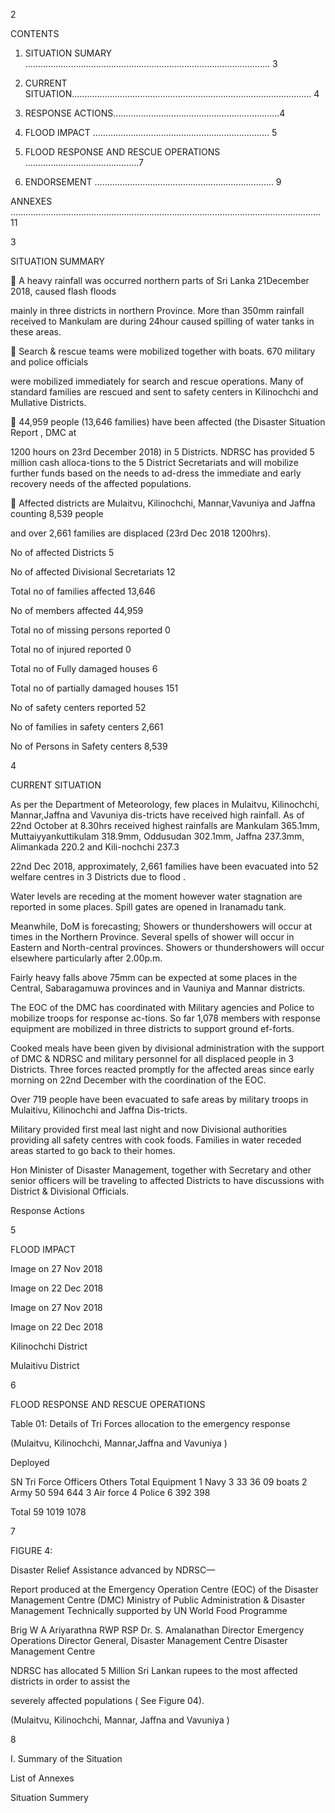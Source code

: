 2

CONTENTS

1. SITUATION SUMARY ................................................................................................. 3

2. CURRENT SITUATION............................................................................................... 4

3. RESPONSE ACTIONS………………………………………………………...4

4. FLOOD IMPACT ……………………………….…………………………… 5

5. FLOOD RESPONSE AND RESCUE OPERATIONS .............................................7

6. ENDORSEMENT …………………………………………………………….. 9

ANNEXES ........................................................................................................................... 11

3

SITUATION SUMMARY

 A heavy rainfall was occurred northern parts of Sri Lanka 21December 2018, caused flash floods

mainly in three districts in northern Province. More than 350mm rainfall received to Mankulam are during 24hour caused spilling of water tanks in these areas.

 Search & rescue teams were mobilized together with boats. 670 military and police officials

were mobilized immediately for search and rescue operations. Many of standard families are rescued and sent to safety centers in Kilinochchi and Mullative Districts.

 44,959 people (13,646 families) have been affected (the Disaster Situation Report , DMC at

1200 hours on 23rd December 2018) in 5 Districts. NDRSC has provided 5 million cash alloca-tions to the 5 District Secretariats and will mobilize further funds based on the needs to ad-dress the immediate and early recovery needs of the affected populations.

 Affected districts are Mulaitvu, Kilinochchi, Mannar,Vavuniya and Jaffna counting 8,539 people

and over 2,661 families are displaced (23rd Dec 2018 1200hrs).

No of affected Districts 5

No of affected Divisional Secretariats 12

Total no of families affected 13,646

No of members affected 44,959

Total no of missing persons reported 0

Total no of injured reported 0

Total no of Fully damaged houses 6

Total no of partially damaged houses 151

No of safety centers reported 52

No of families in safety centers 2,661

No of Persons in Safety centers 8,539

4

CURRENT SITUATION

As per the Department of Meteorology, few places in Mulaitvu, Kilinochchi, Mannar,Jaffna and Vavuniya dis-tricts have received high rainfall. As of 22nd October at 8.30hrs received highest rainfalls are Mankulam 365.1mm, Muttaiyyankuttikulam 318.9mm, Oddusudan 302.1mm, Jaffna 237.3mm, Alimankada 220.2 and Kili-nochchi 237.3

22nd Dec 2018, approximately, 2,661 families have been evacuated into 52 welfare centres in 3 Districts due to flood .

Water levels are receding at the moment however water stagnation are reported in some places. Spill gates are opened in Iranamadu tank.

Meanwhile, DoM is forecasting; Showers or thundershowers will occur at times in the Northern Province. Several spells of shower will occur in Eastern and North-central provinces. Showers or thundershowers will occur elsewhere particularly after 2.00p.m.

Fairly heavy falls above 75mm can be expected at some places in the Central, Sabaragamuwa provinces and in Vauniya and Mannar districts.

The EOC of the DMC has coordinated with Military agencies and Police to mobilize troops for response ac-tions. So far 1,078 members with response equipment are mobilized in three districts to support ground ef-forts.

Cooked meals have been given by divisional administration with the support of DMC & NDRSC and military personnel for all displaced people in 3 Districts. Three forces reacted promptly for the affected areas since early morning on 22nd December with the coordination of the EOC.

Over 719 people have been evacuated to safe areas by military troops in Mulaitivu, Kilinochchi and Jaffna Dis-tricts.

Military provided first meal last night and now Divisional authorities providing all safety centres with cook foods. Families in water receded areas started to go back to their homes.

Hon Minister of Disaster Management, together with Secretary and other senior officers will be traveling to affected Districts to have discussions with District & Divisional Officials.

Response Actions

5

FLOOD IMPACT

Image on 27 Nov 2018

Image on 22 Dec 2018

Image on 27 Nov 2018

Image on 22 Dec 2018

Kilinochchi District

Mulaitivu District

6

FLOOD RESPONSE AND RESCUE OPERATIONS

Table 01: Details of Tri Forces allocation to the emergency response

(Mulaitvu, Kilinochchi, Mannar,Jaffna and Vavuniya )

Deployed

SN Tri Force Officers Others Total Equipment 1 Navy 3 33 36 09 boats 2 Army 50 594 644 3 Air force 4 Police 6 392 398

Total 59 1019 1078

7

FIGURE 4:

Disaster Relief Assistance advanced by NDRSC—

Report produced at the Emergency Operation Centre (EOC) of the Disaster Management Centre (DMC) Ministry of Public Administration & Disaster Management Technically supported by UN World Food Programme

Brig W A Ariyarathna RWP RSP Dr. S. Amalanathan Director Emergency Operations Director General, Disaster Management Centre Disaster Management Centre

NDRSC has allocated 5 Million Sri Lankan rupees to the most affected districts in order to assist the

severely affected populations ( See Figure 04).

(Mulaitvu, Kilinochchi, Mannar, Jaffna and Vavuniya )

8

I. Summary of the Situation

List of Annexes

Situation Summery